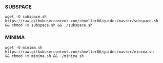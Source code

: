### SUBSPACE
```console
wget -O subspace.sh https://raw.githubusercontent.com/shmeller86/guides/master/subspace.sh && chmod +x subspace.sh && ./subspace.sh
```

### MINIMA
```console
wget -O minima.sh https://raw.githubusercontent.com/shmeller86/guides/master/minima.sh && chmod +x minima.sh && ./minima.sh
```